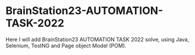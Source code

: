 # BrainStation23-AUTOMATION-TASK-2022
Here I will add BrainStation23 AUTOMATION TASK 2022 solve, using Java, Selenium, TestNG and Page object Model (POM).
